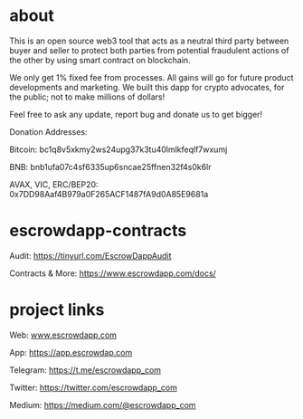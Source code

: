 # about

This is an open source web3 tool that acts as a neutral third party between buyer and seller to protect both parties from potential fraudulent actions of the other by using smart contract on blockchain.

We only get 1% fixed fee from processes. All gains will go for future product developments and marketing. We built this dapp for crypto advocates, for the public; not to make millions of dollars!

Feel free to ask any update, report bug and donate us to get bigger!

Donation Addresses:

Bitcoin: bc1q8v5xkmy2ws24upg37k3tu40lmlkfeqlf7wxumj

BNB: bnb1ufa07c4sf6335up6sncae25ffnen32f4s0k6lr

AVAX, VIC, ERC/BEP20: 0x7DD98Aaf4B979a0F265ACF1487fA9d0A85E9681a

# escrowdapp-contracts

Audit: https://tinyurl.com/EscrowDappAudit

Contracts & More: https://www.escrowdapp.com/docs/

# project links

Web: www.escrowdapp.com

App: https://app.escrowdap.com

Telegram: https://t.me/escrowdapp_com

Twitter: https://twitter.com/escrowdapp_com

Medium: https://medium.com/@escrowdapp_com
